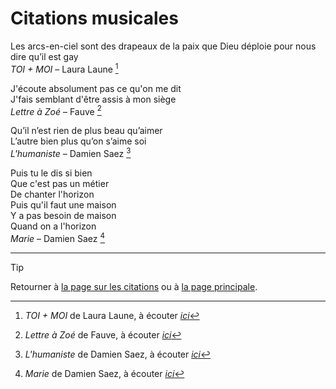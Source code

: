 # Citations musicales


Les arcs-en-ciel sont des drapeaux de la paix que Dieu déploie pour nous dire qu’il est gay  
*TOI + MOI* – Laura Laune [^TOI+MOI]

[^TOI+MOI]: *TOI + MOI* de Laura Laune, à écouter [*ici*](https://youtu.be/i__mG_vthHg?si=duP5lEWB6QMgmj9e)



J'écoute absolument pas ce qu'on me dit  
J'fais semblant d'être assis à mon siège  
*Lettre à Zoé* – Fauve [^Lettre-Zoé]

[^Lettre-Zoé]: *Lettre à Zoé* de Fauve, à écouter [*ici*](https://youtu.be/hWVnpLe_MbQ?si=i0RHAzM7167dMNXj)



Qu’il n’est rien de plus beau qu’aimer  
L’autre bien plus qu’on s’aime soi  
*L'humaniste* – Damien Saez [^L'humaniste]

[^L'humaniste]: *L'humaniste* de Damien Saez, à écouter [*ici*](https://youtu.be/G-oS3rv5eX0?si=hsC13E2g3-AXieh0)



Puis tu le dis si bien  
Que c'est pas un métier  
De chanter l'horizon  
Puis qu'il faut une maison  
Y a pas besoin de maison  
Quand on a l'horizon  
*Marie* – Damien Saez [^Marie]

[^Marie]: *Marie* de Damien Saez, à écouter [*ici*](https://youtu.be/aHspFinn4eM?si=bNPxJu1BN-TjeIib)



<!--
citation  
*titre* – artiste [^titre]

[^titre]: *titre* de artiste, à écouter [*ici*](lien.com)
-->




---

> [!TIP]  
> Retourner à [la page sur les citations](README.md) ou à [la page principale](../README.md).